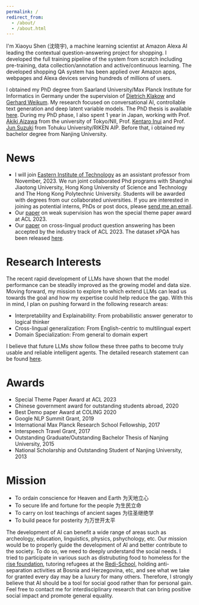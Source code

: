 ```yaml
---
permalink: /
redirect_from: 
  - /about/
  - /about.html
---
```


I'm Xiaoyu Shen (沈晓宇), a machine learning scientist at Amazon Alexa AI leading the contextual question-answering project for shopping. I developed the full training pipeline of the system from scratch including pre-training, data collection/annotation and active/continuous learning. The developed shopping QA system has been applied over Amazon apps, webpages and Alexa devices serving hundreds of millions of users.

I obtained my PhD degree from Saarland University/Max Planck Institute for Informatics in Germany under the supervision of [Dietrich Klakow](https://scholar.google.de/citations?user=_HtGYmoAAAAJ) and [Gerhard Weikum](https://people.mpi-inf.mpg.de/~weikum/). My research focused on conversational AI, controllable text generation and deep latent variable models. The PhD thesis is available [here](https://publikationen.sulb.uni-saarland.de/bitstream/20.500.11880/32106/1/combinepdf.pdf). During my PhD phase, I also spent 1 year in Japan, working with Prof. [Akiki Aizawa](https://scholar.google.com/citations?user=JQy5hPoAAAAJ) from the university of Tokyo/NII, Prof. [Kentaro Inui](http://www.cl.ecei.tohoku.ac.jp/~inui/) and Prof. [Jun Suzuki](http://www.fai.cds.tohoku.ac.jp/members/js/) from Tohuku University/RIKEN AIP. Before that, i obtained my bachelor degree from Nanjing University.

News
======
- I will join [Eastern Institute of Technology](https://www.eias.ac.cn/?lang=en) as an assistant professor from November, 2023. We run joint collaborated Phd programs with Shanghai Jiaotong University, Hong Kong University of Science and Technology and The Hong Kong Polytechnic University. Students will be awarded with degrees from our collaborated universities. If you are interested in joining as potential interns, PhDs or post docs, please [send me an email](mailto:isky1994@gmail.com).
- Our [paper](https://aclanthology.org/2023.acl-long.796.pdf) on weak supervision has won the special theme paper award at ACL 2023.
- Our [paper](https://aclanthology.org/2023.acl-industry.12.pdf) on cross-lingual product question answering has been accepted by the industry track of ACL 2023. The dataset xPQA has been released [here](https://github.com/amazon-science/contextual-product-qa/).

Research Interests
======
The recent rapid development of LLMs have shown that the model performance can be steadily improved as the growing model and data size. Moving forward, my mission to explore to which extend LLMs can lead us towards the goal and how my expertise could help reduce the gap. With this in mind, I plan on pushing forward in the following research areas:
- Interpretability and Explainability: From probabilistic answer generator to logical thinker
- Cross-lingual generalization: From English-centric to multilingual expert
- Domain Specialization: From general to domain expert

I believe that future LLMs show follow these three paths to become truly usable and reliable intelligent agents. The detailed research statement can be found [here](https://chin-gyou.github.io/files/Research_Statement.pdf).

Awards
======
- Special Theme Paper Award at ACL 2023
- Chinese government award for outstanding students abroad, 2020 
- Best Demo paper Award at COLING 2020
- Google NLP Summit Grant, 2019
- International Max Planck Research School Fellowship, 2017
- Interspeech Travel Grant, 2017
- Outstanding Graduate/Outstanding Bachelor Thesis of Nanjing University, 2015
- National Scholarship and Outstanding Student of Nanjing University, 2013

Mission
======
- To ordain conscience for Heaven and Earth 为天地立心
- To secure life and fortune for the people 为生民立命
- To carry on lost teachings of ancient sages 为往圣继绝学
- To build peace for posterity 为万世开太平

The development of AI can benefit a wide range of areas such as archeology, education, linguistics, physics, pshychology, etc. Our mission would be to properly guide the development of AI and better contribute to the society. To do so, we need to deeply understand the social needs. I tried to participate in various such as distrubuting food to homeless for the [rise foundation](https://risefoundation.de/), tutoring refugees at the [Redi-School](https://www.redi-school.org/), holding anti-separation activities at Bosnia and Herzegovina, etc, and see what we take for granted every day may be a luxury for many others. Therefore, I strongly believe that AI should be a tool for social good rather than for personal gain. Feel free to contact me for interdisciplinary research that can bring positive social impact and promote general equality.
